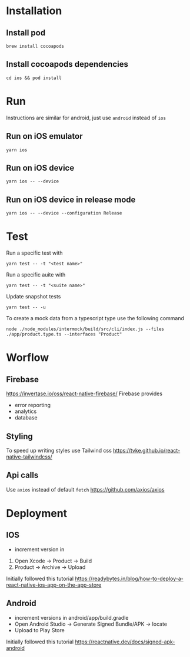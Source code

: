 # Installation

## Install pod
```
brew install cocoapods
```

## Install cocoapods dependencies
```
cd ios && pod install
```

# Run

Instructions are similar for android, just use `android` instead of `ios`

## Run on iOS emulator 
```
yarn ios
```

## Run on iOS device
```
yarn ios -- --device
```

## Run on iOS device in release mode
```
yarn ios -- --device --configuration Release
```

# Test

Run a specific test with
```
yarn test -- -t "<test name>"
```

Run a specific auite with
```
yarn test -- -t "<suite name>"
```

Update snapshot tests
```
yarn test -- -u
```

To create a mock data from a typescript type use the following command
```
node ./node_modules/intermock/build/src/cli/index.js --files ./app/product.type.ts --interfaces "Product"
```

# Worflow

## Firebase
https://invertase.io/oss/react-native-firebase/
Firebase provides 
- error reporting
- analytics
- database

## Styling
To speed up writing styles use Tailwind css https://tvke.github.io/react-native-tailwindcss/

## Api calls
Use `axios` instead of default `fetch`
https://github.com/axios/axios

# Deployment

## IOS
- increment version in
1. Open Xcode -> Product -> Build
2. Product -> Archive -> Upload

Initially followed this tutorial
https://readybytes.in/blog/how-to-deploy-a-react-native-ios-app-on-the-app-store

## Android
- increment versions in android/app/build.gradle
- Open Android Studio -> Generate Signed Bundle/APK -> locate
- Upload to Play Store

Initially followed this tutorial
https://reactnative.dev/docs/signed-apk-android
